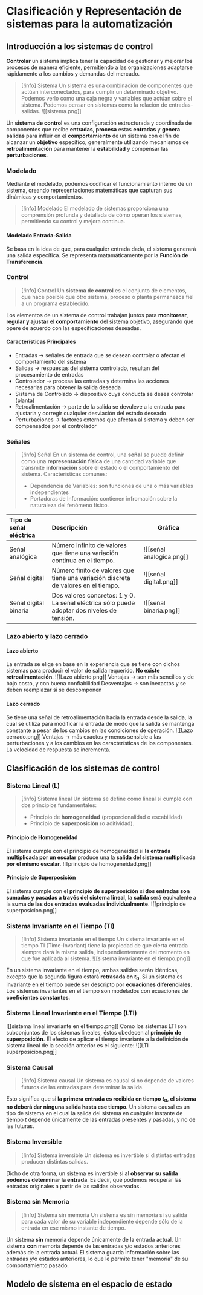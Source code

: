 # Clasificación y Representación de sistemas para la automatización
## Introducción a los sistemas de control
**Controlar** un sistema implica tener la capacidad de gestionar y mejorar los procesos de manera eficiente, permitiendo a las organizaciones adaptarse rápidamente a los cambios y demandas del mercado.
> [!info] Sistema
>  Un sistema es una combinación de componentes que actúan interconectados, para cumplir un determinado objetivo.
>  Podemos verlo como una caja negra y variables que actúan sobre el sistema. Podemos pensar en sistemas como la relación de entradas-salidas.
>  ![[sistema.png]]

Un **sistema de control** es una configuración estructurada y coordinada de componentes que recibe **entradas**, **procesa** estas **entradas** y **genera salidas** para influir en el **comportamiento** de un sistema con el fin de alcanzar un **objetivo** específico, generalmente utilizando mecanismos de **retroalimentación** para mantener la **estabilidad** y compensar las **perturbaciones**.
### Modelado
Mediante el modelado, podemos codificar el funcionamiento interno de un sistema, creando representaciones matemáticas que capturan sus dinámicas y comportamientos.
> [!info] Modelado
>  El modelado de sistemas proporciona una comprensión profunda y detallada de cómo operan los sistemas, permitiendo su control y mejora continua.
#### Modelado Entrada-Salida
Se basa en la idea de que, para cualquier entrada dada, el sistema generará una salida específica.
Se representa matamáticamente por la **Función de Transferencia**.
### Control
> [!info] Control
>  Un **sistema de control** es el conjunto de elementos, que hace posible que otro sistema, proceso o planta permanezca fiel a un programa establecido.

Los elementos de un sistema de control trabajan juntos para **monitorear, regular y ajustar** el **comportamiento** del sistema objetivo, asegurando que opere de acuerdo con las especificaciones deseadas.
#### Características Principales
- Entradas $\to$ señales de entrada que se desean controlar o afectan el comportamiento del sistema
- Salidas $\to$ respuestas del sistema controlado, resultan del procesamiento de entradas
- Controlador $\to$ procesa las entradas y determina las acciones necesarias para obtener la salida deseada
- Sistema de Controlado $\to$ dispositivo cuya conducta se desea controlar (planta)
- Retroalimentación $\to$ parte de la salida se devuleve a la entrada para ajustarla y corregir cualquier desviación del estado deseado
- Perturbaciones $\to$ factores externos que afectan al sistema y deben ser compensados por el controlador
### Señales
> [!info] Señal
>  En un sistema de control, una **señal** se puede definir como una **representación física** de una cantidad variable que transmite **información** sobre el estado o el comportamiento del sistema.
>  Características comunes:
>  - Dependencia de Variables: son funciones de una o más variables independientes
>  - Portadoras de Información: contienen infromación sobre la naturaleza del fenómeno físico.

| Tipo de señal eléctrica | Descripción                                                                                 | Gráfica                  |
| :---------------------- | :------------------------------------------------------------------------------------------ | ------------------------ |
| Señal analógica         | Número infinito de valores que tiene una variación continua en el tiempo.                   | ![[señal analogica.png]] |
| Señal digital           | Número finito de valores que tiene una variación discreta de valores en el tiempo.          | ![[señal digital.png]]   |
| Señal digital binaria   | Dos valores concretos: 1 y 0. La señal eléctrica sólo puede adoptar dos niveles de tensión. | ![[señal binaria.png]]   |
### Lazo abierto y  lazo cerrado
#### Lazo abierto
La entrada se elige en base en la experiencia que se tiene con dichos sistemas para producir el valor de salida requerido. **No existe retroalimentación**.
![[Lazo abierto.png]]
Ventajas $\to$ son más sencillos y de bajo costo, y con buena confiabilidad
Desventajas $\to$ son inexactos y se deben reemplazar si se descomponen
#### Lazo cerrado
Se tiene una señal de retroalimentación hacia la entrada desde la salida, la cual se utiliza para modificar la entrada de modo que la salida se mantenga constante a pesar de los cambios en las condiciones de operación.
![[Lazo cerrado.png]]
Ventajas $\to$ más exactos y menos sensible a las perturbaciones y a los cambios en las características de los componentes. La velocidad de respuesta se incrementa.
## Clasificación de los sistemas de control
### Sistema Lineal (L)
> [!info] Sistema lineal
> Un sistema se define como lineal si cumple con dos principios fundamentales:
> - Principio de **homogeneidad** (proporcionalidad o escabilidad)
> - Principio de **superposición** (o aditividad).
#### Principio de Homogeneidad
El sistema cumple con el principio de homogeneidad si **la entrada multiplicada por un escalar** produce una la **salida del sistema multiplicada por el mismo escalar**.
![[principio de homogeneidad.png]]
#### Principio de Superposición
El sistema cumple con el **principio de superposición** si **dos entradas son sumadas y pasadas a través del sistema lineal**, la **salida** será equivalente a la **suma de las dos entradas evaluadas individualmente**.
![[principio de superposicion.png]]
### Sistema Invariante en el Tiempo (TI)
> [!info] Sistema invariante en el tiempo
> Un sistema invariante en el tiempo TI (Time-Invariant) tiene la propiedad de que cierta entrada siempre dará la misma salida, independientemente del momento en que fue aplicada al sistema.
> ![[sistema invariante en el tiempo.png]]

En un sistema invariante en el tiempo, ambas salidas serán idénticas, excepto que la segunda figura estará **retrasada en $t_{0}$**.
Si un sistema es invariante en el tiempo puede ser descripto por **ecuaciones diferenciales**. Los sistemas invariantes en el tiempo son modelados con ecuaciones de **coeficientes constantes**.
### Sistema Lineal Invariante en el Tiempo (LTI)
![[sistema lineal invariante en el tiempo.png]]
Como los sistemas LTI son subconjuntos de los sistemas lineales, éstos obedecen al **principio de superposición**. El efecto de aplicar el tiempo invariante a la definición de sistema lineal de la sección anterior es el siguiente:
![[LTI superposicion.png]]
### Sistema Causal
> [!info] Sistema causal
> Un sistema es causal si no depende de valores futuros de las entradas para determinar la salida.

Esto significa que si **la primera entrada es recibida en tiempo $t_{0}$, el sistema no deberá dar ninguna salida hasta ese tiempo**.
Un sistema causal es un tipo de sistema en el cual la salida del sistema en cualquier instante de tiempo $t$ depende únicamente de las entradas presentes y pasadas, y no de las futuras.
### Sistema Inversible
> [!info] Sistema inversible
> Un sistema es invertible si distintas entradas producen distintas salidas.

Dicho de otra forma, un sistema es invertible si al **observar su salida podemos determinar la entrada**. Es decir, que podemos recuperar las entradas originales a partir de las salidas observadas.
### Sistema sin Memoria
> [!info] Sistema sin memoria
> Un sistema es sin memoria si su salida para cada valor de su variable independiente depende sólo de la entrada en ese mismo instante de tiempo.

Un sistema **sin** memoria depende únicamente de la entrada actual.
Un sistema **con** memoria depende de las entradas y/o estados anteriores además de la entrada actual. El sistema guarda información sobre las entradas y/o estados anteriores, lo que le permite tener "memoria" de su comportamiento pasado.
## Modelo de sistema en el espacio de estado
